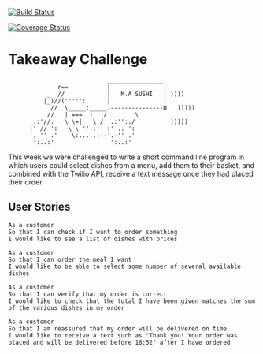 [![Build Status](https://travis-ci.org/makersacademy/takeaway-challenge.svg?branch=master)](https://travis-ci.org/makersacademy/takeaway-challenge)

[![Coverage Status](https://coveralls.io/repos/github/makersacademy/takeaway-challenge/badge.svg?branch=mohamedIssaq)](https://coveralls.io/github/makersacademy/takeaway-challenge?branch=mohamedIssaq)


Takeaway Challenge
==================
```
                            ________________
              r==           |               |
           _  //            |   M.A SUSHI   | ))))
          |_)//(''''':      |               |
            //  \_____:_____.---------------D   )))))
           //   | ===  |   /        \
       .:'//.   \ \=|   \ /  .:'':./          )))))
      :' // ':   \ \ ''..'--:'-.. ':
      '. '' .'    \:.....:--'.-'' .'
       ':..:'                ':..:'

 ```

This week we were challenged to write a short command line program in which users could select dishes from a menu, add them to their basket, and combined with the Twilio API, receive a text message once they had placed their order.

User Stories
-----


```
As a customer
So that I can check if I want to order something
I would like to see a list of dishes with prices

As a customer
So that I can order the meal I want
I would like to be able to select some number of several available dishes

As a customer
So that I can verify that my order is correct
I would like to check that the total I have been given matches the sum of the various dishes in my order

As a customer
So that I am reassured that my order will be delivered on time
I would like to receive a text such as "Thank you! Your order was placed and will be delivered before 18:52" after I have ordered
```
